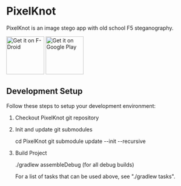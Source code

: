 PixelKnot
=========

PixelKnot is an image stego app with old school F5 steganography.

<a href="https://f-droid.org/packages/info.guardianproject.pixelknot" target="_blank">
<img src="https://f-droid.org/badge/get-it-on.png" alt="Get it on F-Droid" height="100"/></a>
<a href="https://play.google.com/store/apps/details?id=info.guardianproject.pixelknot" target="_blank">
<img src="https://play.google.com/intl/en_us/badges/images/generic/en-play-badge.png" alt="Get it on Google Play" height="100"/></a>

## Development Setup

Follow these steps to setup your development environment:

1. Checkout PixelKnot git repository
2. Init and update git submodules

    cd PixelKnot
    git submodule update --init --recursive

3. Build Project

   ./gradlew assembleDebug (for all debug builds)

   For a list of tasks that can be used above, see "./gradlew tasks".
